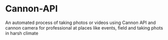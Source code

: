 # Cannon-API

An automated process of taking photos or videos using Cannon API and cannon camera for professional at places like events, field and taking phots in harsh climate
